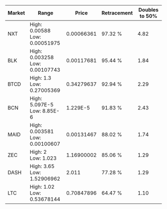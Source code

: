 | Market | Range | Price| Retracement | Doubles to 50% |
| --- | --- | --- | --- | --- |
| NXT | High: 0.00588<br />Low: 0.00051975 | 0.00066361 | 97.32 % | 4.82 |
| BLK | High: 0.003258<br />Low: 0.00107743 | 0.00117681 | 95.44 % | 1.84 |
| BTCD | High: 1.3<br />Low: 0.27005369 | 0.34279637 | 92.94 % | 2.29 |
| BCN | High: 5.097E-5<br />Low: 8.85E-6 | 1.229E-5 | 91.83 % | 2.43 |
| MAID | High: 0.003581<br />Low: 0.00100607 | 0.00131467 | 88.02 % | 1.74 |
| ZEC | High: 2<br />Low: 1.023 | 1.16900002 | 85.06 % | 1.29 |
| DASH | High: 3.65<br />Low: 1.52906962 | 2.011 | 77.28 % | 1.29 |
| LTC | High: 1.02<br />Low: 0.53678144 | 0.70847896 | 64.47 % | 1.10 |

